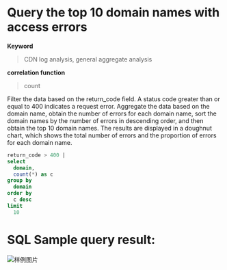 # Query the top 10 domain names with access errors

**Keyword**

> CDN log analysis, general aggregate analysis

**correlation function**

> count

Filter the data based on the return_code field. A status code greater than or equal to 400 indicates a request error. Aggregate the data based on the domain name, obtain the number of errors for each domain name, sort the domain names by the number of errors in descending order, and then obtain the top 10 domain names.
The results are displayed in a doughnut chart, which shows the total number of errors and the proportion of errors for each domain name.

```SQL
return_code > 400 |
select
  domain,
  count(*) as c
group by
  domain
order by
  c desc
limit
  10
```

# SQL Sample query result:

![样例图片](http://slsconsole.oss-cn-hangzhou.aliyuncs.com/sql_sample/%E9%94%99%E8%AF%AF%E5%9F%9F%E5%90%8D%E8%AE%BF%E9%97%AETop101585116740.png)
